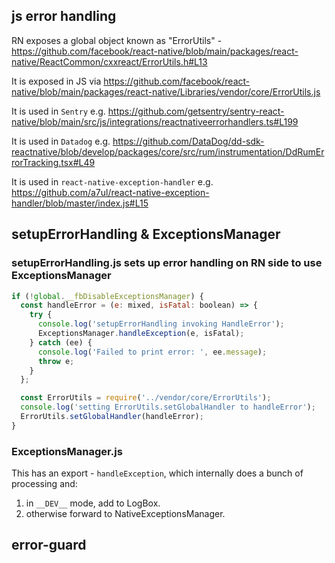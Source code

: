 

## js error handling

RN exposes a global object known as "ErrorUtils" - https://github.com/facebook/react-native/blob/main/packages/react-native/ReactCommon/cxxreact/ErrorUtils.h#L13

It is exposed in JS via https://github.com/facebook/react-native/blob/main/packages/react-native/Libraries/vendor/core/ErrorUtils.js

It is used in `Sentry` e.g. https://github.com/getsentry/sentry-react-native/blob/main/src/js/integrations/reactnativeerrorhandlers.ts#L199

It is used in `Datadog` e.g. https://github.com/DataDog/dd-sdk-reactnative/blob/develop/packages/core/src/rum/instrumentation/DdRumErrorTracking.tsx#L49

It is used in `react-native-exception-handler` e.g.
https://github.com/a7ul/react-native-exception-handler/blob/master/index.js#L15


## setupErrorHandling & ExceptionsManager

### setupErrorHandling.js sets up error handling on RN side to use ExceptionsManager

```js
if (!global.__fbDisableExceptionsManager) {
  const handleError = (e: mixed, isFatal: boolean) => {
    try {
      console.log('setupErrorHandling invoking HandleError');
      ExceptionsManager.handleException(e, isFatal);
    } catch (ee) {
      console.log('Failed to print error: ', ee.message);
      throw e;
    }
  };

  const ErrorUtils = require('../vendor/core/ErrorUtils');
  console.log('setting ErrorUtils.setGlobalHandler to handleError');
  ErrorUtils.setGlobalHandler(handleError);
}
```

### ExceptionsManager.js

This has an export - `handleException`, which internally does a bunch of processing and:
1. in `__DEV__` mode, add to LogBox.
2. otherwise forward to NativeExceptionsManager.

## error-guard



